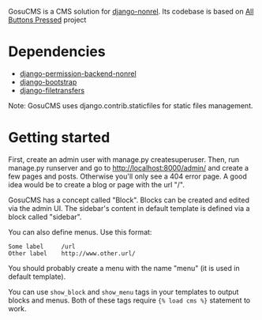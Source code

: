 GosuCMS is a CMS solution for [django-nonrel](http://docs.django-nonrel.org). Its codebase is based on [All Buttons Pressed](http://docs.django-nonrel.org/en/latest/content/All%20Buttons%20Pressed%20-%20CMS%20&%20blog%20for%20Django-nonrel.html) project

# Dependencies

- [django-permission-backend-nonrel](https://github.com/django-nonrel/django-permission-backend-nonrel)
- [django-bootstrap](https://github.com/earle/django-bootstrap)
- [django-filetransfers](https://bitbucket.org/wkornewald/django-filetransfers)

Note: GosuCMS uses django.contrib.staticfiles for static files management.

# Getting started

First, create an admin user with manage.py createsuperuser. Then, run manage.py runserver and go to [http://localhost:8000/admin/](http://localhost:8000/admin/) and create a few pages and posts. Otherwise you'll only see a 404 error page. A good idea would be to create a blog or page with the url "/".

GosuCMS has a concept called "Block". Blocks can be created and edited via the admin UI. The sidebar's content in default template is defined via a block called "sidebar". 

You can also define menus. Use this format:

    Some label     /url
    Other label    http://www.other.url/

You should probably create a menu with the name "menu" (it is used in default template). 

You can use `show_block` and `show_menu` tags in your templates to output blocks and menus. Both of these tags require `{% load cms %}` statement to work.
